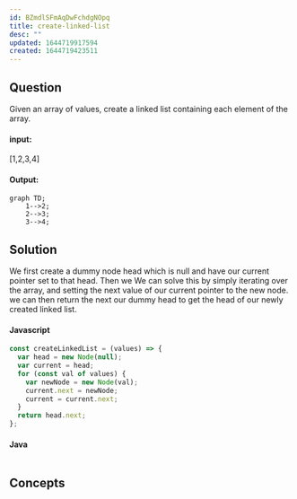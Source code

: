 ```yaml
---
id: BZmdlSFmAqDwFchdgNOpq
title: create-linked-list
desc: ""
updated: 1644719917594
created: 1644719423511
---
```


## Question

Given an array of values, create a linked list containing each element of the array.

#### input:

[1,2,3,4]

#### Output:

```mermaid
graph TD;
    1-->2;
    2-->3;
    3-->4;
```

## Solution

We first create a dummy node head which is null and have our current pointer set to that head. Then we
We can solve this by simply iterating over the array, and setting the next value of our current pointer to the new node.
we can then return the next our dummy head to get the head of our newly created linked list.

#### Javascript

```javascript
const createLinkedList = (values) => {
  var head = new Node(null);
  var current = head;
  for (const val of values) {
    var newNode = new Node(val);
    current.next = newNode;
    current = current.next;
  }
  return head.next;
};
```

#### Java

```java

```

## Concepts
